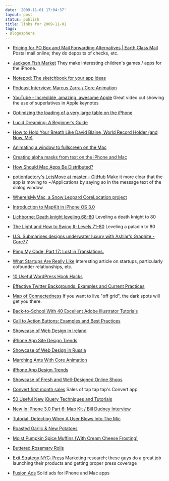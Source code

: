 ```yaml
---
date: '2009-11-01 17:04:37'
layout: post
status: publish
title: links for 2009-11-01
tags:
- Blogosphere
---
```


* [Pricing for PO Box and Mail Forwarding Alternatives | Earth Class Mail](http://www.earthclassmail.com/pricing) Postal mail online; they do deposits of checks, etc.

* [Jackson Fish Market](http://www.jacksonfish.com/) They make interesting children's games / apps for the iPhone.
        
* [Notepod: The sketchbook for your app ideas](http://notepod.net/)

* [Podcast Interview: Marcus Zarra / Core Animation](http://www.mobileorchard.com/podcast-interview-marcus-zarra-core-animation/)

* [YouTube - Incredible, amazing, awesome Apple](http://www.youtube.com/watch?v=Nx7v815bYUw) Great video cut showing the use of superlatives in Apple keynotes

* [Optimizing the loading of a very large table on the iPhone](http://cocoawithlove.com/2009/09/optimizing-loading-of-very-large-table.html)
          
* [Lucid Dreaming: A Beginner’s Guide](http://www.fourhourworkweek.com/blog/2009/09/21/how-to-lucid-dream/)

* [How to Hold Your Breath Like David Blaine, World Record Holder (and Now, Me)](http://www.fourhourworkweek.com/blog/2009/10/30/how-to-hold-your-breath/)

* [Animating a window to fullscreen on the Mac](http://cocoawithlove.com/2009/08/animating-window-to-fullscreen-on-mac.html)
            
* [Creating alpha masks from text on the iPhone and Mac](http://cocoawithlove.com/2009/09/creating-alpha-masks-from-text-on.html)

* [How Should Mac Apps Be Distributed?](http://daringfireball.net/2009/09/how_should_mac_apps_be_distributed)

* [potionfactory's LetsMove at master - GitHub](http://github.com/potionfactory/LetsMove/) Make it more clear that the app is moving to ~/Applications by saying so in the message text of the dialog window
            
* [WhereIsMyMac, a Snow Leopard CoreLocation project](http://cocoawithlove.com/2009/09/whereismymac-snow-leopard-corelocation.html)
          
* [Introduction to MapKit in iPhone OS 3.0](http://icodeblog.com/2009/09/15/introduction-to-mapkit-in-iphone-os-3-0/)
          
* [Lichborne: Death knight leveling 68-80](http://www.wow.com/2009/10/05/lichborne-death-knight-leveling-68-80/) Leveling a death knight to 80
           
* [The Light and How to Swing It: Levels 71-80](http://www.wow.com/2009/08/16/the-light-and-how-to-swing-it-levels-71-80/) Leveling a paladin to 80

* [U.S. Submarines designs underwater luxury with Ashlar's Graphite - Core77](http://www.core77.com/blog/object_culture/us_submarines_designs_underwater_luxury_with_ashlars_graphite_14887.asp)
            
* [Pimp My Code, Part 17: Lost in Translations.](http://wilshipley.com/blog/2009/10/pimp-my-code-part-17-lost-in.html)

* [What Startups Are Really Like](http://www.paulgraham.com/really.html) Interesting article on startups, particularly cofounder relationships, etc.
          
* [10 Useful WordPress Hook Hacks](http://www.smashingmagazine.com/2009/08/18/10-useful-wordpress-hook-hacks/)          
* [Effective Twitter Backgrounds: Examples and Current Practices](http://www.smashingmagazine.com/2009/09/18/effective-twitter-backgrounds-examples-and-best-practices/)
         
*  [Map of Connectedness](http://www.newscientist.com/data/images/ns/cms/mg20227041.500/mg20227041.500-1_1000.jpg) If you want to live "off grid", the dark spots will get you there.

* [Back-to-School With 40 Excellent Adobe Illustrator Tutorials](http://www.smashingmagazine.com/2009/09/23/back-to-school-with-40-excellent-adobe-illustrator-tutorials/)
          
* [Call to Action Buttons: Examples and Best Practices](http://www.smashingmagazine.com/2009/10/13/call-to-action-buttons-examples-and-best-practices/)
          
* [Showcase of Web Design in Ireland](http://www.smashingmagazine.com/2009/10/23/showcase-of-web-design-in-ireland-2/)
            
* [iPhone App Site Design Trends](http://www.webdesignerwall.com/trends/iphone-app-site-design-trends/)
            
* [Showcase of Web Design in Russia](http://www.smashingmagazine.com/2009/10/17/global-web-design-russia/)
          
* [Marching Ants With Core Animation](http://www.cimgf.com/2009/10/20/marching-ants-with-core-animation/)

* [iPhone App Design Trends](http://www.smashingmagazine.com/2009/10/09/iphone-app-design-trends/)
        
* [Showcase of Fresh and Well-Designed Online Shops](http://www.smashingmagazine.com/2009/09/05/showcase-of-fresh-and-well-designed-online-shops/)

* [Convert first month sales](http://www.taptaptap.com/blog/convert-first-month-sales/) Sales of tap tap tap's Convert app
          
* [50 Useful New jQuery Techniques and Tutorials](http://www.smashingmagazine.com/2009/08/23/50-useful-new-jquery-techniques/)
          
* [New In iPhone 3.0 Part 6: Map Kit / Bill Dudney Interview](http://www.mobileorchard.com/new-in-iphone-30-part-6-map-kit-bill-dudney-interview/)
             
* [Tutorial: Detecting When A User Blows Into The Mic](http://www.mobileorchard.com/tutorial-detecting-when-a-user-blows-into-the-mic/)
            
* [Roasted Garlic & New Potatoes](http://thepioneerwoman.com/cooking/2009/10/roasted-garlic-new-potatoes/)

            
* [Moist Pumpkin Spice Muffins (With Cream Cheese Frosting)](http://thepioneerwoman.com/cooking/2009/10/moist-pumpkin-spice-muffins-with-cream-cheese-frosting/)
            
* [Buttered Rosemary Rolls](http://thepioneerwoman.com/cooking/2009/10/buttered-rosemary-rolls/)

            
* [Exit Strategy NYC: Press](http://www.exitstrategynyc.com/press.html) Marketing research; these guys do a great job launching their products and getting proper press coverage

            
* [Fusion Ads](http://fusionads.net/) Solid ads for iPhone and Mac apps
